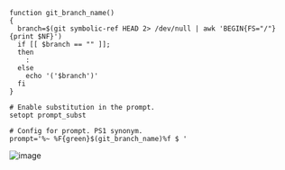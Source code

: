 ```
function git_branch_name()
{
  branch=$(git symbolic-ref HEAD 2> /dev/null | awk 'BEGIN{FS="/"} {print $NF}')
  if [[ $branch == "" ]];
  then
    :
  else
    echo '('$branch')'
  fi
}

# Enable substitution in the prompt.
setopt prompt_subst

# Config for prompt. PS1 synonym.
prompt='%~ %F{green}$(git_branch_name)%f $ '
```

![image](https://github.com/user-attachments/assets/76f1254c-a2da-46bf-98d9-b95b69f768e5)

